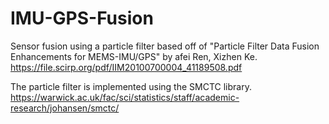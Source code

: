 # IMU-GPS-Fusion
Sensor fusion using a particle filter based off of "Particle Filter Data Fusion Enhancements for MEMS-IMU/GPS" by afei Ren, Xizhen Ke. https://file.scirp.org/pdf/IIM20100700004_41189508.pdf

The particle filter is implemented using the SMCTC library. https://warwick.ac.uk/fac/sci/statistics/staff/academic-research/johansen/smctc/
